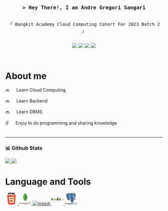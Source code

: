 <h3 align="center">
        <samp>&gt; Hey There!, I am
                <b><a>Andre Gregori Sangari</a></b>
        </samp>
</h3>


<p align="center"> 
  <samp>
    <br>
    「 Bangkit Academy Cloud Computing Cohort For 2023 Batch 2 」
    <br>
    <br>
  </samp>
</p>

<p align="center">
  <a href="https://instagram.com/andre_kiboo" target="_blank"><img src="https://img.shields.io/badge/-Instagram-%23E4405F?style=for-the-badge&logo=instagram&logoColor=white" target="_blank"></a>
 <a href="https://discordapp.com/users/423927130347536384" target="_blank"><img src="https://img.shields.io/badge/Discord-7289DA?style=for-the-badge&logo=discord&logoColor=white" target="_blank"></a>
  <a href = "mailto:andresangari12@gmail.com"><img src="https://img.shields.io/badge/-Gmail-%23333?style=for-the-badge&logo=gmail&logoColor=white" target="_blank"></a>
  <a href="https://www.linkedin.com/in/andregregs/" target="_blank"><img src="https://img.shields.io/badge/-LinkedIn-%230077B5?style=for-the-badge&logo=linkedin&logoColor=white" target="_blank"></a>
  
</p>
<br />

<!-- About Section -->
 # About me
 
<p>
  
 🔜 &emsp; Learn Cloud Computing <br/><br/>
 🔜 &emsp; Learn Backend <br/><br/>
 🔜 &emsp; Learn DBMS <br/><br/>
 ✌️ &emsp; Enjoy to do programming and sharing knowledge <br/><br/>

</p>

----
### 📊 Github Stats
<p align="left">
<a href="https://github.com/hafizcode02">
  <img height="180em" src="https://github-readme-stats-eight-theta.vercel.app/api?username=andregregorisangari&show_icons=true&theme=algolia&include_all_commits=true&count_private=true"/>
  <img height="180em" src="https://github-readme-stats-eight-theta.vercel.app/api/top-langs/?username=andregregorisangari&layout=compact&langs_count=8&theme=algolia"/>
</a>
</p

<!-- Language Section -->
# Language and Tools

<p align="left"> <a href="https://www.w3.org/html/" target="_blank" rel="noreferrer"> <img src="https://raw.githubusercontent.com/devicons/devicon/master/icons/html5/html5-original-wordmark.svg" alt="html5" width="40" height="40"/> </a> <a href="https://www.mongodb.com/" target="_blank" rel="noreferrer"> <img src="https://raw.githubusercontent.com/devicons/devicon/master/icons/mongodb/mongodb-original-wordmark.svg" alt="mongodb" width="40" height="40"/> </a> <a href="https://www.microsoft.com/en-us/sql-server" target="_blank" rel="noreferrer"> <img src="https://www.svgrepo.com/show/303229/microsoft-sql-server-logo.svg" alt="mssql" width="40" height="40"/> </a> <a href="https://nodejs.org" target="_blank" rel="noreferrer"> <img src="https://raw.githubusercontent.com/devicons/devicon/master/icons/nodejs/nodejs-original-wordmark.svg" alt="nodejs" width="40" height="40"/> </a> <a href="https://www.postgresql.org" target="_blank" rel="noreferrer"> <img src="https://raw.githubusercontent.com/devicons/devicon/master/icons/postgresql/postgresql-original-wordmark.svg" alt="postgresql" width="40" height="40"/> </a> </p>
